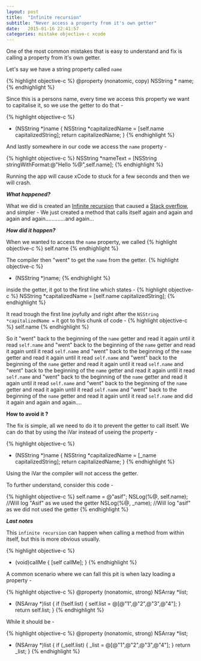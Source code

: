 ```yaml
---
layout: post
title:  "Infinite recursion"
subtitle: "Never access a property from it's own getter"
date:   2015-01-16 22:41:57
categories: mistake objective-c xcode
---
```


One of the most common mistakes that is easy to understand and fix is calling a property from it's own getter.

Let's say we have a string property called `name`  

{% highlight objective-c %}
@property (nonatomic, copy) NSString * name;
{% endhighlight %}

Since this is a persons name, every time we access this property we want to capitalise it, so we use the getter to do that -

{% highlight objective-c %}
- (NSString *)name
{
    NSString *capitalizedName = [self.name capitalizedString];
    return capitalizedName;
}
{% endhighlight %}

And lastly somewhere in our code we access the `name` property -

{% highlight objective-c %}
NSString *nameText = [NSString stringWithFormat:@"Hello %@",self.name];
{% endhighlight %}

Running the app will cause xCode to stuck for a few seconds and then we will crash.

***What happened?***

What we did is created an [Infinite recursion][link-2] that caused a [Stack overflow][link-1], and simpler - We just created a method that calls itself again and again and again and again.............and again...

***How did it happen?***

When we wanted to access the `name` property, we called 
{% highlight objective-c %} 
self.name
{% endhighlight %} 

The compiler then "went" to get the `name` from the getter.
{% highlight objective-c %}
- (NSString *)name;
{% endhighlight %}

inside the getter, it got to the first line which states - 
{% highlight objective-c %} 
NSString *capitalizedName = [self.name capitalizedString];
{% endhighlight %} 

It read trough the first line joyfully and right after the `NSString *capitalizedName =` it got to this chunk of code - 
{% highlight objective-c %} 
self.name 
{% endhighlight %} 

So it "went" back to the beginning of the `name` getter and read it again until it read `self.name` and "went" back to the beginning of the `name` getter and read it again until it read `self.name` and "went" back to the beginning of the `name` getter and read it again until it read `self.name` and "went" back to the beginning of the `name` getter and read it again until it read `self.name` and "went" back to the beginning of the `name` getter and read it again until it read `self.name` and "went" back to the beginning of the `name` getter and read it again until it read `self.name` and "went" back to the beginning of the `name` getter and read it again until it read `self.name` and "went" back to the beginning of the `name` getter and read it again until it read `self.name` and did it again and again and again.... 



**How to avoid it ?**

The fix is simple, all we need to do it to prevent the getter to call itself. We can do that by using the iVar instead of useing the property -


{% highlight objective-c %}
- (NSString *)name
{
    NSString *capitalizedName = [_name capitalizedString];
    return capitalizedName;
}
{% endhighlight %}

Using the iVar the compiler will not access the getter.

To further understand, consider this code -

{% highlight objective-c %}
self.name = @"asif";
NSLog(%@, self.name); //Will log "Asif" as we used the getter
NSLog(%@, _name); //Will log "asif" as we did not used the getter
{% endhighlight %}


***Last notes***

This `infinite recursion` can happen when calling a method from within itself, but this is more obvious usually. 

{% highlight objective-c %} 
- (void)callMe
{
    [self callMe];
}
{% endhighlight %}

A common scenario where we can fall this pit is when lazy loading a property -

{% highlight objective-c %} 
@property (nonatomic, strong) NSArray *list;

- (NSArray *)list
{
   if (!self.list)
   {
        self.list = @[@"1",@"2",@"3",@"4"];
   }
   return self.list;
}
{% endhighlight %}

While it should be -

{% highlight objective-c %} 
@property (nonatomic, strong) NSArray *list;

- (NSArray *)list
{
   if (_self.list)
   {
      _list = @[@"1",@"2",@"3",@"4"];
   }
   return _list;
}
{% endhighlight %}



[link-1]: http://en.wikipedia.org/wiki/Stack_overflow 
[link-2]: http://en.wikipedia.org/wiki/Infinite_loop#Infinite_recursion
